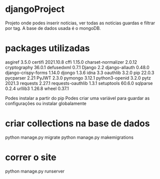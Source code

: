 # djangoProject
Projeto onde podes inserir notícias, ver todas as notícias guardas e filtrar por tag. A base de dados usada é o mongoDB. 

# packages utilizadas
asgiref             3.5.0
certifi             2021.10.8
cffi                1.15.0
charset-normalizer  2.0.12
cryptography        36.0.1
defusedxml          0.7.1
Django              2.2
django-allauth      0.48.0
django-crispy-forms 1.14.0
djongo              1.3.6
idna                3.3
oauthlib            3.2.0
pip                 22.0.3
pycparser           2.21
PyJWT               2.3.0
pymongo             3.12.1
python3-openid      3.2.0
pytz                2021.3
requests            2.27.1
requests-oauthlib   1.3.1
setuptools          60.6.0
sqlparse            0.2.4
urllib3             1.26.8
wheel               0.37.1

Podes instalar a partir do pip
Podes criar uma variável para guardar as configurações ou instalar globalamente

# criar collections na base de dados
python manage.py migrate
python manage.py makemigrations

# correr o site
python manage.py runserver
